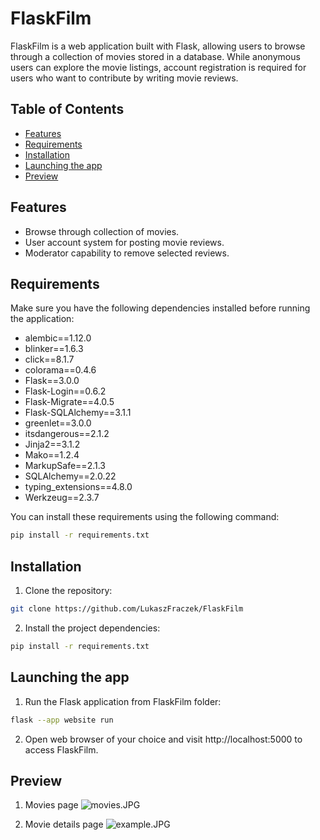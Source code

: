 # FlaskFilm

FlaskFilm is a web application built with Flask, allowing users to browse through a collection of movies stored in a database. While anonymous users can explore the movie listings, account registration is required for users who want to contribute by writing movie reviews.

## Table of Contents

- [Features](#features)
- [Requirements](#requirements)
- [Installation](#installation)
- [Launching the app](#launching-the-app)
- [Preview](#preview)

## Features

- Browse through collection of movies.
- User account system for posting movie reviews.
- Moderator capability to remove selected reviews.

## Requirements

Make sure you have the following dependencies installed before running the application:

- alembic==1.12.0
- blinker==1.6.3
- click==8.1.7
- colorama==0.4.6
- Flask==3.0.0
- Flask-Login==0.6.2
- Flask-Migrate==4.0.5
- Flask-SQLAlchemy==3.1.1
- greenlet==3.0.0
- itsdangerous==2.1.2
- Jinja2==3.1.2
- Mako==1.2.4
- MarkupSafe==2.1.3
- SQLAlchemy==2.0.22
- typing_extensions==4.8.0
- Werkzeug==2.3.7

You can install these requirements using the following command:

```bash
pip install -r requirements.txt
```

## Installation

1. Clone the repository:
```bash
git clone https://github.com/LukaszFraczek/FlaskFilm
```

2. Install the project dependencies:
```bash
pip install -r requirements.txt
```

## Launching the app

1. Run the Flask application from FlaskFilm folder:
```bash
flask --app website run
```

2. Open web browser of your choice and visit http://localhost:5000 to access FlaskFilm.

## Preview

1. Movies page
![movies.JPG](%21README_PICS%2Fmovies.JPG)

2. Movie details page
![example.JPG](%21README_PICS%2Fexample.JPG)